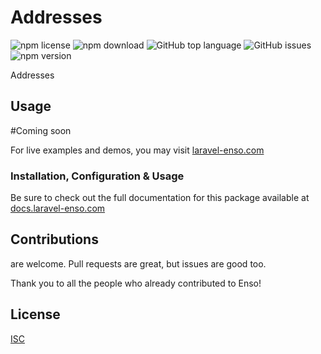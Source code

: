 # Addresses

![npm license](https://img.shields.io/npm/l/@enso-ui/addresses.svg) 
![npm download](https://img.shields.io/npm/dm/@enso-ui/addresses.svg) 
![GitHub top language](https://img.shields.io/github/languages/top/enso-ui/addresses.svg) 
![GitHub issues](https://img.shields.io/github/issues/enso-ui/addresses.svg) 
![npm version](https://img.shields.io/npm/v/@enso-ui/addresses.svg) 

Addresses

## Usage

#Coming soon

For live examples and demos, you may visit [laravel-enso.com](https://www.laravel-enso.com)

### Installation, Configuration & Usage

Be sure to check out the full documentation for this package available at [docs.laravel-enso.com](https://docs.laravel-enso.com/frontend/addresses.html)

## Contributions

are welcome. Pull requests are great, but issues are good too.

Thank you to all the people who already contributed to Enso!

## License

[ISC](https://opensource.org/licenses/ISC)
